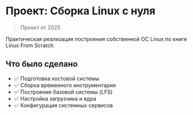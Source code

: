 # Проект: Сборка Linux с нуля
> Проект от 2025

Практическая реализация построения собственной ОС Linux по книге Linux From Scratch.

## Что было сделано

- ✅ Подготовка хостовой системы
- ✅ Сборка временного инструментария
- ✅ Построение базовой системы (LFS)
- ✅ Настройка загрузчика и ядра
- ✅ Конфигурация системных сервисов
